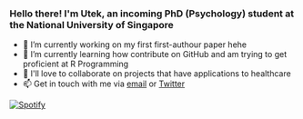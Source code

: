 ### Hello there! I'm Utek, an incoming PhD (Psychology) student at the National University of Singapore

- 🔭  I’m currently working on my first first-authour paper hehe
- 🌱  I’m currently learning how contribute on GitHub and am trying to get proficient at R Programming
- 👯  I'll love to collaborate on projects that have applications to healthcare
- 📫  Get in touch with me via [email](utek@outlook.com) or [Twitter](https://twitter.com/utekleong)

[![Spotify](https://novatorem-cirxi.vercel.app/api/spotify)](https://open.spotify.com/user/1178034853)